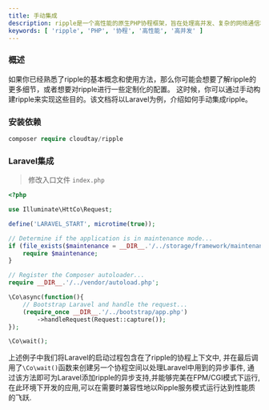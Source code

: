 ```yaml
---
title: 手动集成
description: ripple是一个高性能的原生PHP协程框架，旨在处理高并发、复杂的网络通信和数据操作。本文档将介绍如何手动集成ripple到Laravel项目中。
keywords: [ 'ripple', 'PHP', '协程', '高性能', '高并发' ]
---
```


### 概述

如果你已经熟悉了ripple的基本概念和使用方法，那么你可能会想要了解ripple的更多细节，或者想要对ripple进行一些定制化的配置。
这时候，你可以通过手动构建ripple来实现这些目的。该文档将以Laravel为例，介绍如何手动集成ripple。

### 安装依赖

```php
composer require cloudtay/ripple
```

### Laravel集成

> 修改入口文件 `index.php`

```php
<?php

use Illuminate\HttCo\Request;

define('LARAVEL_START', microtime(true));

// Determine if the application is in maintenance mode...
if (file_exists($maintenance = __DIR__.'/../storage/framework/maintenance.php')) {
    require $maintenance;
}

// Register the Composer autoloader...
require __DIR__.'/../vendor/autoload.php';

\Co\async(function(){
    // Bootstrap Laravel and handle the request...
    (require_once __DIR__.'/../bootstrap/app.php')
        ->handleRequest(Request::capture());
});

\Co\wait();
```

上述例子中我们将Laravel的启动过程包含在了ripple的协程上下文中,
并在最后调用了`\Co\wait()`函数来创建另一个协程空间以处理Laravel中用到的异步事件,
通过该方法即可为Laravel添加ripple的异步支持,并能够完美在FPM/CGI模式下运行,
在此环境下开发的应用,可以在需要时兼容性地以Ripple服务模式运行达到性能质的飞跃.
